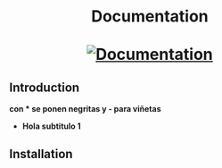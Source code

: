 <div align="center">
  <h1 align="center">
    Documentation 
    <br />
    <br />
    <a href="https://docusaurus.io">
      <img src="https://docusaurus.io/img/slash-introducing.svg" alt="Documentation">
    </a>
  </h1>
</div>

## Introduction

**con * se ponen negritas y - para viñetas**

- **Hola subtitulo 1**

## Installation

